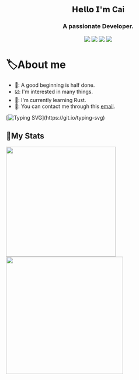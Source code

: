 <h2 align="center">𝗛𝗲𝗹𝗹𝗼 𝗜'𝗺 Cai</h2>

<h3 align="center">A passionate Developer.</h3>

<div align="center">
  <a href="https://www.linux.org"><img src="https://img.shields.io/badge/OS-Linux-e06c75?style=for-the-badge&logoColor=7287fd&logo=linux&color=7287fd&labelColor=1E1E2E" /></a>
	<a href="https://archlinux.org"><img src="https://img.shields.io/badge/DISTRO-Arch-56b6c2?style=for-the-badge&logo=arch-linux&logoColor=7287fd&color=7287fd&labelColor=1E1E2E" /></a>
    <a href="https://dwm.suckless.org"><img src="https://img.shields.io/badge/DE-KDE-005577?style=for-the-badge&logo=kde&color=7287fd&logoColor=7287fd&labelColor=1E1E2E" /></a>
	<a href="https://neovim.io"><img src="https://img.shields.io/badge/Vim-LunarVim-98c379?style=for-the-badge&logo=neovim&color=7287fd&logoColor=7287fd&labelColor=1E1E2E" /></a>
</div>

# 🏷️About me

- 📖: A good beginning is half done.
- ☑️: I'm interested in many things.
- 🎯: I'm currently learning Rust.
- 📧: You can contact me through this [email](mailto:tech@sehnsucht.top).



[![Typing SVG](https://readme-typing-svg.herokuapp.com?color=E4E4E4&lines=Live+well+and+meet+slowly.)](https://git.io/typing-svg)

## 🌠My Stats

<div alig="center">
    <a href="https://github.com/anuraghazra/github-readme-stats">
        <img width="300px" src="https://github-readme-stats.vercel.app/api?username=hexWars&show_icons=true&theme=tokyonight">
    </a>
    <a href="https://github.com/anuraghazra/github-readme-stats">
        <img width="320px" src="https://github-readme-streak-stats.herokuapp.com?user=hexWars&theme=tokyonight">
    </a>
</div>


